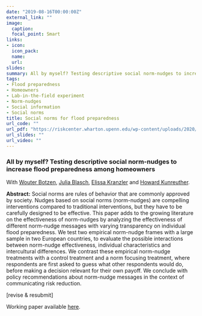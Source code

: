 ```yaml
---
date: "2019-08-16T00:00:00Z"
external_link: ""
image:
  caption: 
  focal_point: Smart
links:
- icon: 
  icon_pack: 
  name: 
  url: 
slides: 
summary: All by myself? Testing descriptive social norm-nudges to increase flood preparedness among homeowners. With Wouter Botzen, Julia Blasch, Elissa Kranzler and Howard Kunreuther.
tags:
- Flood preparedness
- Homeowners
- Lab-in-the-field experiment
- Norm-nudges
- Social information
- Social norms
title: Social norms for flood preparedness
url_code: ""
url_pdf: "https://riskcenter.wharton.upenn.edu/wp-content/uploads/2020/05/Social-norms_Mol-etal.pdf"
url_slides: ""
url_video: ""
---
```


<h3> All by myself? Testing descriptive social norm-nudges to increase flood preparedness among homeowners </h3> 

With [Wouter Botzen](https://research.vu.nl/en/persons/wjw-botzen), [Julia Blasch](https://research.vu.nl/en/persons/julia-blasch), [Elissa Kranzler](https://riskcenter.wharton.upenn.edu/elissa-kranzler/) and [Howard Kunreuther](https://oid.wharton.upenn.edu/profile/kunreuth/). 

<b>Abstract:</b>
Social norms are rules of behavior that are commonly approved by society. Nudges based on social norms (norm-nudges) are compelling interventions compared to traditional interventions, but they have to be carefully designed to be effective. This paper adds to the growing literature on the effectiveness of norm-nudges by analyzing the effectiveness of different norm-nudge messages with varying transparency on individual flood preparedness. We test two empirical norm-nudge frames with a large sample in two European countries, to evaluate the possible interactions between norm-nudge effectiveness, individual characteristics and intercultural differences. We contrast these empirical norm-nudge treatments with a control treatment and a norm focusing treatment, where respondents are first asked to guess what other respondents would do, before making a decision relevant for their own payoff. We conclude with policy recommendations about norm-nudge messages in the context of communicating risk reduction.


[revise & resubmit] 

Working paper available [here](https://riskcenter.wharton.upenn.edu/wp-content/uploads/2020/05/Social-norms_Mol-etal.pdf).